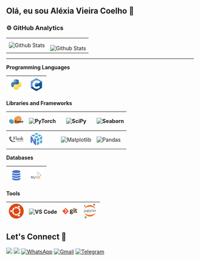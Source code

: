 ## Olá, eu sou Aléxia Vieira Coelho 👋

### ⚙️ GitHub Analytics

<table>
  <tr>
    <td>
      <img
        align="left"
        src="https://github-readme-stats.vercel.app/api/top-langs/?username=alexiiavieirac&theme=dark&hide_border=false&include_all_commits=true&count_private=true&layout=compact"
        alt="Github Stats"
      />
    </td>
    <td>
      <br />
      <img
        align="left"
        src="https://github-readme-streak-stats.herokuapp.com/?user=alexiiavieirac&theme=dark&hide_border=false"
        alt="Github Stats"
      />
    </td>
  </tr>
</table>

<!--
[![GitHub Stats](https://github-readme-stats.vercel.app/api?username=alexiiavieirac&theme=dark)](https://github.com/anuraghazra/github-readme-stats)
[![Top Langs](https://github-readme-stats.vercel.app/api/top-langs/?username=alexiiavieirac&hide=html&layout=compact&theme=dark)](https://github.com/anuraghazra/github-readme-stats)
-->

---

**Programming Languages**

<img title="Python" alt="Python" width="40px" src="https://raw.githubusercontent.com/github/explore/master/topics/python/python.png" />|<img title="C" alt="C" width="40px" src="https://raw.githubusercontent.com/github/explore/master/topics/c/c.png">
|--|--|

**Libraries and Frameworks**

<img title="Scikit-Learn" alt="Scikit Learn" width="40px" src="https://raw.githubusercontent.com/github/explore/master/topics/scikit-learn/scikit-learn.png">|<img title="PyTorch" alt="PyTorch" width="40px" src="https://upload.wikimedia.org/wikipedia/commons/9/96/Pytorch_logo.png">|<img title="SciPy" alt="SciPy" width="40px" src="https://upload.wikimedia.org/wikipedia/commons/b/b2/SCIPY_2.svg">|<img title="Seaborn" alt="Seaborn" width="40px" src="https://seaborn.pydata.org/_static/logo-wide-lightbg.svg">
|--|--|--|--|
<img title="Flask" alt="Flask" width="40px" src="https://raw.githubusercontent.com/github/explore/master/topics/flask/flask.png">|<img title="NumPy" alt="NumPy" width="40px" src="https://raw.githubusercontent.com/github/explore/master/topics/numpy/numpy.png">|<img title="Matplotlib" alt="Matplotlib" width="40px" src="https://upload.wikimedia.org/wikipedia/commons/8/84/Matplotlib_icon.svg">|<img title="Pandas" alt="Pandas" width="40px" src="https://upload.wikimedia.org/wikipedia/commons/e/ed/Pandas_logo.svg">|

**Databases**

<img title="SQL" alt="SQL" width="40px" src="https://raw.githubusercontent.com/github/explore/master/topics/sql/sql.png">|<img title="MYSQL" alt="MYSQL" width="40px" src="https://raw.githubusercontent.com/github/explore/master/topics/mysql/mysql.png">
|--|--|

**Tools**

<img title="Ubuntu" alt="Ubuntu" width="40px" src="https://raw.githubusercontent.com/github/explore/master/topics/ubuntu/ubuntu.png">|<img title="VS Code" alt="VS Code" width="40px" src="https://img.icons8.com/fluent/48/000000/visual-studio-code-2019.png">|<img title="git" alt="git" width="40px" src="https://raw.githubusercontent.com/github/explore/master/topics/git/git.png">|<img title="Jupyter Notebook" alt="Jupyter" width="40px" src="https://raw.githubusercontent.com/github/explore/master/topics/jupyter-notebook/jupyter-notebook.png">
|--|--|--|--|

## Let's Connect :handshake:

<a href="https://www.linkedin.com/in/alexiavieiracoelho/"><img src="https://img.shields.io/badge/LinkedIn-0077B5?style=for-the-badge&logo=linkedin&logoColor=white"></a>
<a href="https://github.com/alexiiavieirac"><img src="https://img.shields.io/badge/GitHub-100000?style=for-the-badge&logo=github&logoColor=white"></a>
<a href="https://wa.me/5513992054664" target="_blank"><img src="https://img.shields.io/badge/WhatsApp-25D366?style=for-the-badge&logo=whatsapp&logoColor=white" alt="WhatsApp"></a>
<a href="https://mail.google.com/mail/?view=cm&to=vieiralexiac@gmail.com"><img src="https://img.shields.io/badge/Gmail-D14836?style=for-the-badge&logo=gmail&logoColor=white" alt="Gmail"></a>
<a href="https://t.me/alexiiavieirac" target="_blank"><img src="https://img.shields.io/badge/Telegram-2CA5E0?style=for-the-badge&logo=telegram&logoColor=white" alt="Telegram"></a>
